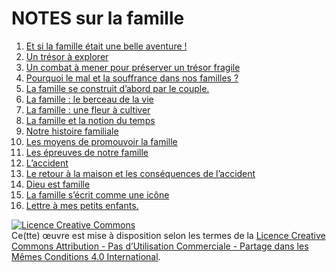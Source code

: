NOTES sur la famille
====================


1. [Et si la famille était une belle aventure !](../../wiki/chap01)
2. [Un trésor à explorer](chap02.md)
3. [Un combat à mener pour préserver un trésor fragile](chap03.md)
4. [Pourquoi le mal et la souffrance dans nos familles ?](chap04.md)
5. [La famille se construit d’abord par le couple.](chap05.md)
6. [La famille : le berceau de la vie](chap06.md)
7. [La famille : une fleur à cultiver](chap07.md)
8. [La famille et la notion du temps](chap08.md)
9. [Notre histoire familiale](chap09.md)
10. [Les moyens de promouvoir la famille](chap10.md)
11. [Les épreuves de notre famille](chap11.md)
12. [L’accident](chap12.md)
13. [Le retour à la maison et les conséquences de l’accident](chap13.md)
14. [Dieu est famille](chap14.md)
15. [La famille s’écrit comme une icône](chap15.md)
16. [Lettre à mes petits enfants.](chap16.md)


<a rel="license" href="http://creativecommons.org/licenses/by-nc-sa/4.0/"><img alt="Licence Creative Commons" style="border-width:0" src="https://i.creativecommons.org/l/by-nc-sa/4.0/88x31.png" /></a><br />Ce(tte) œuvre est mise à disposition selon les termes de la <a rel="license" href="http://creativecommons.org/licenses/by-nc-sa/4.0/">Licence Creative Commons Attribution - Pas d’Utilisation Commerciale - Partage dans les Mêmes Conditions 4.0 International</a>.

